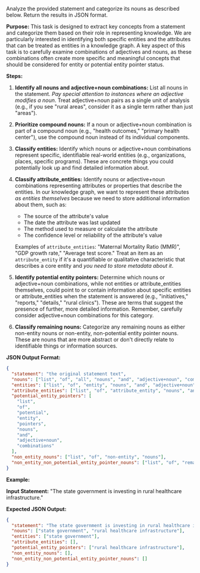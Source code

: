 Analyze the provided statement and categorize its nouns as described below. Return the results in JSON format.

**Purpose:** This task is designed to extract key concepts from a statement and categorize them based on their role in representing knowledge. We are particularly interested in identifying both specific entities and the attributes that can be treated as entities in a knowledge graph. A key aspect of this task is to carefully examine combinations of adjectives and nouns, as these combinations often create more specific and meaningful concepts that should be considered for entity or potential entity pointer status.

**Steps:**

1.  **Identify all nouns and adjective+noun combinations:** List all nouns in the statement. _Pay special attention to instances where an adjective modifies a noun_. Treat adjective+noun pairs as a single unit of analysis (e.g., if you see "rural areas", consider it as a single term rather than just "areas").

2.  **Prioritize compound nouns:** If a noun or adjective+noun combination is part of a compound noun (e.g., "health outcomes," "primary health center"), use the compound noun instead of its individual components.

3.  **Classify entities:** Identify which nouns or adjective+noun combinations represent specific, identifiable real-world entities (e.g., organizations, places, specific programs). These are concrete things you could potentially look up and find detailed information about.

4.  **Classify attribute_entities:** Identify nouns or adjective+noun combinations representing attributes or properties that describe the entities. In our knowledge graph, we want to represent these attributes _as entities themselves_ because we need to store additional information about them, such as:

    - The source of the attribute's value
    - The date the attribute was last updated
    - The method used to measure or calculate the attribute
    - The confidence level or reliability of the attribute's value

    Examples of `attribute_entities`: "Maternal Mortality Ratio (MMR)", "GDP growth rate," "Average test score." Treat an item as an `attribute_entity` if it's a quantifiable or qualitative characteristic that describes a core entity and _you need to store metadata about it_.

5.  **Identify potential entity pointers:** Determine which nouns or adjective+noun combinations, while not entities or attribute_entities themselves, could point to or contain information about specific entities or attribute_entities when the statement is answered (e.g., "initiatives," "reports," "details," "rural clinics"). These are terms that suggest the presence of further, more detailed information. Remember, carefully consider adjective+noun combinations for this category.

6.  **Classify remaining nouns:** Categorize any remaining nouns as either non-entity nouns or non-entity, non-potential entity pointer nouns. These are nouns that are more abstract or don't directly relate to identifiable things or information sources.

**JSON Output Format:**

```json
{
  "statement": "the original statement text",
  "nouns": ["list", "of", "all", "nouns", "and", "adjective+noun", "combinations"],
  "entities": ["list", "of", "entity", "nouns", "and", "adjective+noun", "combinations"],
  "attribute_entities": ["list", "of", "attribute_entity", "nouns", "and", "adjective+noun", "combinations"],
  "potential_entity_pointers": [
    "list",
    "of",
    "potential",
    "entity",
    "pointers",
    "nouns",
    "and",
    "adjective+noun",
    "combinations"
  ],
  "non_entity_nouns": ["list", "of", "non-entity", "nouns"],
  "non_entity_non_potential_entity_pointer_nouns": ["list", "of", "remaining", "nouns"]
}
```

**Example:**

**Input Statement:** "The state government is investing in rural healthcare infrastructure."

**Expected JSON Output:**

```json
{
  "statement": "The state government is investing in rural healthcare infrastructure.",
  "nouns": ["state government", "rural healthcare infrastructure"],
  "entities": ["state government"],
  "attribute_entities": [],
  "potential_entity_pointers": ["rural healthcare infrastructure"],
  "non_entity_nouns": [],
  "non_entity_non_potential_entity_pointer_nouns": []
}
```
